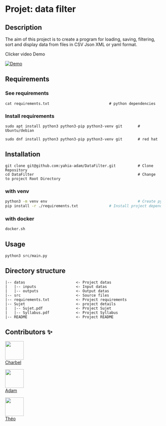 # Projet: data filter

## Description

The aim of this project is to create a program for loading, saving, filtering,
sort and display data from files in CSV Json XML or yaml format.


Clicker video Demo

[![Demo](https://img.youtube.com/vi/YH4DrGiIoMQ/0.jpg)](https://youtu.be/YH4DrGiIoMQ "Demo Video")

## Requirements

### See requirements
```
cat requirements.txt                           # python dependencies
```
### Install requirements
```
sudo apt install python3 python3-pip python3-venv git       # Ubuntu/debian 
```
```
sudo dnf install python3 python3-pip python3-venv git       # red hat
```

## Installation

```
git clone git@github.com:yahia-adam/DataFilter.git          # Clone Repository 
cd DataFilter                                               # Change to project Root Directory
```
### with venv
```bash
python3 -m venv env                                         # Create python virtual envirements 
pip install -r ./requirements.txt              # Install project dependencies
```

### with docker
```bash
docker.sh
```
## Usage

```
python3 src/main.py
```

## Directory structure

```
|-- datas                       <- Project datas
|   |-- inputs                  <- Input datas
|   |-- outputs                 <- Output datas
|-- src                         <- Source files
|-- requirements.txt            <- Project requirements
|-- Sujet                       <- project details
|   |-- Sujet.pdf               <- Project Sujet
|   |-- Syllabus.pdf            <- Project Syllabus
|-- README                      <- Project README
```

## Contributors ✨


[<img src="https://github.com/c-salhab.png" width="60px;"/><br/><sub><a href="https://github.com/c-salhab">Charbel</a></sub>](https://github.com/c-salhab/DataFilter) 

[<img src="https://github.com/yahia-adam.png" width="60px;"/><br/><sub><a href="https://github.com/yahia-adam">Adam</a></sub>](https://github.com/yahia-adam/DataFilter) 

[<img src="https://github.com/Zameloth.png" width="60px;"/><br/><sub><a href="https://github.com/Zameloth">Théo</a></sub>](https://github.com/Zameloth/DataFilter)
